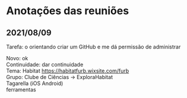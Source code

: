 # Anotações das reuniões  

## 2021/08/09  

Tarefa: o orientando criar um GitHub e me dá permissão de administrar  

Novo: ok  
Continuidade: dar continuidade  
Tema: Habitat <https://habitatfurb.wixsite.com/furb>  
   Grupo: Clube de Ciências -> ExploraHabitat  
Tagarella (iOS Android)  
  ferramentas  
